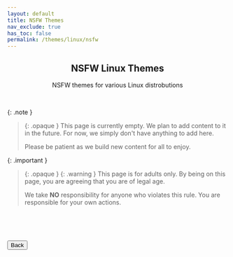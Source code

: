 ```yaml
---
layout: default
title: NSFW Themes
nav_exclude: true
has_toc: false
permalink: /themes/linux/nsfw
---
```


<div class="card">
<div class="container">
<h2 class="text-small" style="text-align:center">NSFW Linux Themes</h2>
<p class="text-small" style="text-align:center">NSFW themes for various Linux distrobutions</p>
</div>
</div>
<br />

{: .note }
> {: .opaque }
> This page is currently empty. We plan to add content to it in the future. For now, we simply don't have anything to add here.
>
> Please be patient as we build new content for all to enjoy.


{: .important }
> {: .opaque }
> {: .warning }
> This page is for adults only. By being on this page, you are agreeing that you are of legal age.
>
> We take **NO** responsibility for anyone who violates this rule. You are responsible for your own actions.

<br /><br />
<!-- ////////////////////////////////////////////////////////////////////////////////////////////////////////////////////// -->
<br />
<a href="themes/linux">
<button type="button" name="button" class="btn">Back</button></a>
<br />
<!-- ////////////////////////////////////////////////////////////////////////////////////////////////////////////////////// -->
